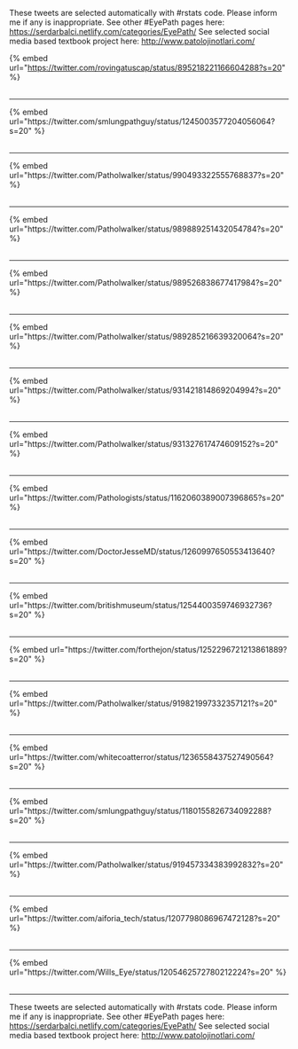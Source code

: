 

These tweets are selected automatically with #rstats code. Please inform me if any is inappropriate.
See other #EyePath pages here: https://serdarbalci.netlify.com/categories/EyePath/ 
See selected social media based textbook project here: http://www.patolojinotlari.com/

{% embed url="https://twitter.com/rovingatuscap/status/895218221166604288?s=20" %}<br>
<br>
<hr>
{% embed url="https://twitter.com/smlungpathguy/status/1245003577204056064?s=20" %}<br>
<br>
<hr>
{% embed url="https://twitter.com/Patholwalker/status/990493322555768837?s=20" %}<br>
<br>
<hr>
{% embed url="https://twitter.com/Patholwalker/status/989889251432054784?s=20" %}<br>
<br>
<hr>
{% embed url="https://twitter.com/Patholwalker/status/989526838677417984?s=20" %}<br>
<br>
<hr>
{% embed url="https://twitter.com/Patholwalker/status/989285216639320064?s=20" %}<br>
<br>
<hr>
{% embed url="https://twitter.com/Patholwalker/status/931421814869204994?s=20" %}<br>
<br>
<hr>
{% embed url="https://twitter.com/Patholwalker/status/931327617474609152?s=20" %}<br>
<br>
<hr>
{% embed url="https://twitter.com/Pathologists/status/1162060389007396865?s=20" %}<br>
<br>
<hr>
{% embed url="https://twitter.com/DoctorJesseMD/status/1260997650553413640?s=20" %}<br>
<br>
<hr>
{% embed url="https://twitter.com/britishmuseum/status/1254400359746932736?s=20" %}<br>
<br>
<hr>
{% embed url="https://twitter.com/forthejon/status/1252296721213861889?s=20" %}<br>
<br>
<hr>
{% embed url="https://twitter.com/Patholwalker/status/919821997332357121?s=20" %}<br>
<br>
<hr>
{% embed url="https://twitter.com/whitecoatterror/status/1236558437527490564?s=20" %}<br>
<br>
<hr>
{% embed url="https://twitter.com/smlungpathguy/status/1180155826734092288?s=20" %}<br>
<br>
<hr>
{% embed url="https://twitter.com/Patholwalker/status/919457334383992832?s=20" %}<br>
<br>
<hr>
{% embed url="https://twitter.com/aiforia_tech/status/1207798086967472128?s=20" %}<br>
<br>
<hr>
{% embed url="https://twitter.com/Wills_Eye/status/1205462572780212224?s=20" %}<br>
<br>
<hr>


These tweets are selected automatically with #rstats code. Please inform me if any is inappropriate.
See other #EyePath pages here: https://serdarbalci.netlify.com/categories/EyePath/ 
See selected social media based textbook project here: http://www.patolojinotlari.com/

